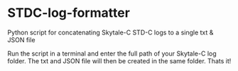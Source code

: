 # STDC-log-formatter
Python script for concatenating Skytale-C STD-C logs to a single txt &amp; JSON file

Run the script in a terminal and enter the full path of your Skytale-C log folder. The txt and JSON file will then be created in the same folder. Thats it!
